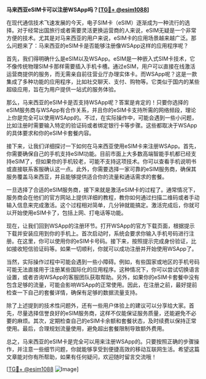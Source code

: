 **马来西亚eSIM卡可以注册WSApp吗？[[TG💪+ @esim1088](https://t.me/s/esim1088)]**

在现代通信技术飞速发展的今天，电子SIM卡（eSIM）逐渐成为一种流行的选择。对于经常出国旅行或者需要灵活更换运营商的人来说，eSIM无疑是一个非常方便的技术。尤其是对马来西亚的用户来说，eSIM卡的应用场景越来越广泛。那么问题来了：马来西亚的eSIM卡是否能够注册像WSApp这样的应用程序呢？

首先，我们得明确什么是eSIM以及WSApp。eSIM是一种嵌入式SIM卡技术，它不像传统物理SIM卡那样需要插入手机卡槽。通过eSIM，用户可以直接在线激活运营商提供的服务，而无需亲自前往营业厅办理实体卡。而WSApp呢？这是一款集成了多种功能的应用程序，比如社交聊天、支付、购物等。它类似于国内的某些超级应用，旨在为用户提供一站式的服务体验。

那么，马来西亚的eSIM卡是否支持WSApp呢？答案是肯定的！只要你选择的eSIM服务商与WSApp有合作关系，并且你的eSIM卡支持所需的网络频段，理论上你是完全可以使用WSApp的。不过，在实际操作中，可能会遇到一些小问题，比如注册时需要输入特定的验证码或者绑定银行卡等步骤。这些都取决于WSApp的具体要求和你的eSIM卡套餐内容。

接下来，让我们详细探讨一下如何在马来西亚使用eSIM卡来注册WSApp。首先，你需要确保自己的手机支持eSIM功能。目前市面上大多数高端智能手机都已经支持eSIM了，但如果你的手机较老，可能不支持这项技术。你可以查看手机说明书或直接联系客服确认这一点。此外，你需要选择一家可靠的eSIM服务商，确保其服务覆盖马来西亚，并且能够提供适合你的流量和通话需求的套餐。

一旦选择了合适的eSIM服务商，接下来就是激活eSIM卡的过程了。通常情况下，服务商会在他们的官方网站上提供详细的教程，教你如何通过扫描二维码或者手动输入信息来完成激活。这个过程相对简单，几分钟就能搞定。激活完成后，你就可以开始使用eSIM卡了，包括上网、打电话等功能。

现在，让我们回到WSApp的注册环节。打开WSApp的官方下载页面，根据提示下载并安装应用到你的手机上。首次启动时，系统会要求你输入手机号码进行注册。在这里，你可以使用你的eSIM卡号码。接下来，按照提示完成身份验证，比如接收短信验证码等。如果一切顺利，你就可以成功注册并开始使用WSApp了。

当然，实际操作过程中可能会遇到一些小障碍。例如，有些国家或地区的手机号码可能无法直接用于注册某些国际化的应用程序。这种情况下，你可以尝试切换语言设置，或者咨询WSApp的客服团队获取帮助。另外，如果你的eSIM卡套餐中没有包含足够的流量，可能会影响WSApp的正常使用。因此，在注册之前，最好提前检查一下自己的套餐详情，确保有足够的数据流量支持。

除了上述提到的技术性问题外，还有一些用户体验上的建议可以分享给大家。首先，尽量选择信誉良好的eSIM服务商，这样不仅能保证服务质量，还能避免不必要的麻烦。其次，定期检查自己的eSIM卡余额和套餐状态，及时续费以保持正常使用。最后，合理规划流量使用，避免超出套餐限制导致额外费用。

总之，马来西亚的eSIM卡是完全可以用来注册WSApp的。只要按照正确的步骤操作，并注意一些细节问题，你就能够享受到便捷高效的移动互联网生活。希望这篇文章能对你有所帮助，如果有任何疑问，欢迎随时留言交流哦！

[[TG💪+ @esim1088](https://t.me/s/esim1088) ![Image](https://i.postimg.cc/4NQfJmqS/Snipaste-2025-05-13-00-14-12.png)]